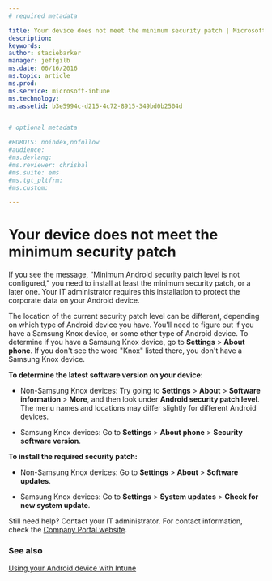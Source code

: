 ```yaml
---
# required metadata

title: Your device does not meet the minimum security patch | Microsoft Intune
description:
keywords:
author: staciebarker
manager: jeffgilb
ms.date: 06/16/2016
ms.topic: article
ms.prod:
ms.service: microsoft-intune
ms.technology:
ms.assetid: b3e5994c-d215-4c72-8915-349bd0b2504d


# optional metadata

#ROBOTS: noindex,nofollow
#audience:
#ms.devlang:
#ms.reviewer: chrisbal
#ms.suite: ems
#ms.tgt_pltfrm:
#ms.custom:

---
```


# Your device does not meet the minimum security patch

If you see the message, “Minimum Android security patch level is not configured," you need to install at least the minimum security patch, or a later one. Your IT administrator requires this installation to protect the corporate data on your Android device.

The location of the current security patch level can be different, depending on which type of Android device you have. You'll need to figure out if you have a Samsung Knox device, or some other type of Android device. To determine if you have a Samsung Knox device, go to **Settings** > **About phone**. If you don't see the word "Knox" listed there, you don't have a Samsung Knox device.

**To determine the latest software version on your device:**

- Non-Samsung Knox devices: Try going to **Settings** > **About** > **Software information** > **More**, and then look under **Android security patch level**. The menu names and locations may differ slightly for different Android devices.

- Samsung Knox devices: Go to **Settings** > **About phone** > **Security software version**.

**To install the required security patch:**

- Non-Samsung Knox devices: Go to **Settings** > **About** > **Software updates**. 

- Samsung Knox devices: Go to **Settings** > **System updates** > **Check for new system update**.

Still need help? Contact your IT administrator. For contact information, check the [Company Portal website](http://portal.manage.microsoft.com).

### See also
[Using your Android device with Intune](using-your-android-device-with-intune.md)
